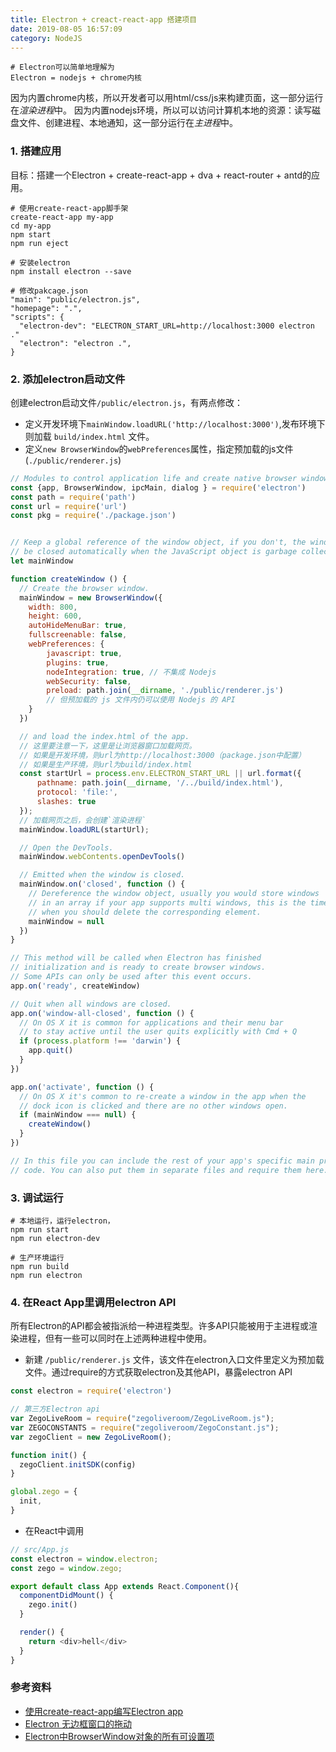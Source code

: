 ```yaml
---
title: Electron + creact-react-app 搭建项目
date: 2019-08-05 16:57:09
category: NodeJS
---
```


```shell
# Electron可以简单地理解为
Electron = nodejs + chrome内核
```
因为内置chrome内核，所以开发者可以用html/css/js来构建页面，这一部分运行在*渲染进程*中。
因为内置nodejs环境，所以可以访问计算机本地的资源：读写磁盘文件、创建进程、本地通知，这一部分运行在*主进程*中。



### 1. 搭建应用
目标：搭建一个Electron + create-react-app + dva + react-router + antd的应用。

```shell
# 使用create-react-app脚手架
create-react-app my-app
cd my-app
npm start
npm run eject

# 安装electron
npm install electron --save

# 修改pakcage.json
"main": "public/electron.js",
"homepage": ".",
"scripts": {
  "electron-dev": "ELECTRON_START_URL=http://localhost:3000 electron ."
  "electron": "electron .",
}

```




### 2. 添加electron启动文件
创建electron启动文件`/public/electron.js`，有两点修改：
- 定义开发环境下`mainWindow.loadURL('http://localhost:3000')`,发布环境下则加载 `build/index.html` 文件。
- 定义`new BrowserWindow`的`webPreferences`属性，指定预加载的js文件(`./public/renderer.js`)
```js
// Modules to control application life and create native browser window
const {app, BrowserWindow, ipcMain, dialog } = require('electron')
const path = require('path')
const url = require('url')
const pkg = require('./package.json')


// Keep a global reference of the window object, if you don't, the window will
// be closed automatically when the JavaScript object is garbage collected.
let mainWindow

function createWindow () {
  // Create the browser window.
  mainWindow = new BrowserWindow({
    width: 800, 
    height: 600,
    autoHideMenuBar: true,
    fullscreenable: false,
    webPreferences: {
        javascript: true,
        plugins: true,
        nodeIntegration: true, // 不集成 Nodejs
        webSecurity: false,
        preload: path.join(__dirname, './public/renderer.js') 
        // 但预加载的 js 文件内仍可以使用 Nodejs 的 API
    }
  })

  // and load the index.html of the app.
  // 这里要注意一下，这里是让浏览器窗口加载网页。
  // 如果是开发环境，则url为http://localhost:3000（package.json中配置）
  // 如果是生产环境，则url为build/index.html
  const startUrl = process.env.ELECTRON_START_URL || url.format({
      pathname: path.join(__dirname, '/../build/index.html'),
      protocol: 'file:',
      slashes: true
  });
  // 加载网页之后，会创建`渲染进程`
  mainWindow.loadURL(startUrl);

  // Open the DevTools.
  mainWindow.webContents.openDevTools()

  // Emitted when the window is closed.
  mainWindow.on('closed', function () {
    // Dereference the window object, usually you would store windows
    // in an array if your app supports multi windows, this is the time
    // when you should delete the corresponding element.
    mainWindow = null
  })
}

// This method will be called when Electron has finished
// initialization and is ready to create browser windows.
// Some APIs can only be used after this event occurs.
app.on('ready', createWindow)

// Quit when all windows are closed.
app.on('window-all-closed', function () {
  // On OS X it is common for applications and their menu bar
  // to stay active until the user quits explicitly with Cmd + Q
  if (process.platform !== 'darwin') {
    app.quit()
  }
})

app.on('activate', function () {
  // On OS X it's common to re-create a window in the app when the
  // dock icon is clicked and there are no other windows open.
  if (mainWindow === null) {
    createWindow()
  }
})

// In this file you can include the rest of your app's specific main process
// code. You can also put them in separate files and require them here.
```



### 3. 调试运行
```shell
# 本地运行，运行electron，
npm run start
npm run electron-dev

# 生产环境运行
npm run build
npm run electron
```


### 4. 在React App里调用electron API
所有Electron的API都会被指派给一种进程类型。许多API只能被用于主进程或渲染进程，但有一些可以同时在上述两种进程中使用。
- 新建 `/public/renderer.js` 文件，该文件在electron入口文件里定义为预加载文件。通过require的方式获取electron及其他API，暴露electron API
```js
const electron = require('electron')

// 第三方Electron api
var ZegoLiveRoom = require("zegoliveroom/ZegoLiveRoom.js");
var ZEGOCONSTANTS = require("zegoliveroom/ZegoConstant.js");
var zegoClient = new ZegoLiveRoom();

function init() {
  zegoClient.initSDK(config)
}

global.zego = {
  init,
}
```
- 在React中调用
```js
// src/App.js
const electron = window.electron;
const zego = window.zego;

export default class App extends React.Component(){
  componentDidMount() {
    zego.init()
  }

  render() {
    return <div>hell</div>
  }
}
```




### 参考资料
- [使用create-react-app编写Electron app](https://www.jianshu.com/p/5e41663825c6)
- [Electron 无边框窗口的拖动](https://www.jianshu.com/p/96327b044e85)
- [Electron中BrowserWindow对象的所有可设置项](https://www.jianshu.com/p/0387bd0f8a70)